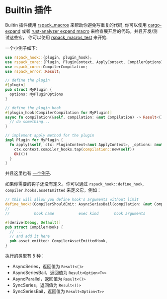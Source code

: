 # Builtin 插件

Builtin 插件使用 [rspack_macros](https://github.com/web-infra-dev/rspack/tree/7cc39cc4bb6f73791a5bcb175137ffd84b105da5/crates/rspack_macros) 来帮助你避免写重复的代码, 你可以使用 [cargo-expand](https://github.com/dtolnay/cargo-expand) 或者 [rust-analyzer expand macro](https://rust-analyzer.github.io/manual.html#expand-macro-recursively) 来检查展开后的代码，并且开发/测试这些宏， 你可以使用 [rspack_macros_test](https://github.com/web-infra-dev/rspack/tree/7cc39cc4bb6f73791a5bcb175137ffd84b105da5/crates/rspack_macros_test) 来开始.

一个小例子如下:

```rust
use rspack_hook::{plugin, plugin_hook};
use rspack_core::{Plugin, PluginContext, ApplyContext, CompilerOptions};
use rspack_core::CompilerCompilation;
use rspack_error::Result;

// define the plugin
#[plugin]
pub struct MyPlugin {
  options: MyPluginOptions
}

// define the plugin hook
#[plugin_hook(CompilerCompilation for MyPlugin)]
async fn compilation(&self, compilation: &mut Compilation) -> Result<()> {
  // do something...
}

// implement apply method for the plugin
impl Plugin for MyPlugin {
  fn apply(&self, ctx: PluginContext<&mut ApplyContext>, _options: &mut CompilerOptions) -> Result<()> {
    ctx.context.compiler_hooks.tap(compilation::new(self))
    Ok(())
  }
}
```

并且这里也有 [一个例子](https://github.com/web-infra-dev/rspack/blob/7cc39cc4bb6f73791a5bcb175137ffd84b105da5/crates/rspack_plugin_ignore/src/lib.rs).

如果你需要的钩子还没有定义，你可以通过 `rspack_hook::define_hook`, `compiler.hooks.assetEmitted` 来定义它，例如：

```rust
// this will allow you define hook's arguments without limit
define_hook!(CompilerShouldEmit: AsyncSeriesBail(compilation: &mut Compilation) -> bool);
//           ------------------  --------------- -----------------------------  -------
//           hook name           exec kind       hook arguments                 return value (Result<Option<bool>>)

#[derive(Debug, Default)]
pub struct CompilerHooks {
  // ...
  // and add it here
  pub asset_emitted: CompilerAssetEmittedHook,
}
```

执行的类型有 5 种：

- AsyncSeries，返回值为 `Result<()>`
- AsyncSeriesBail，返回值为 `Result<Option<T>>`
- AsyncParallel，返回值为 `Result<()>`
- SyncSeries，返回值为 `Result<()>`
- SyncSeriesBail，返回值为 `Result<Option<T>>`
